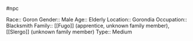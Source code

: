 #npc 

Race:: Goron
Gender:: Male
Age:: Elderly
Location:: Gorondia
Occupation:: Blacksmith
Family:: [[Fugo]] (apprentice, unknown family member), [[Slergo]] (unknown family member)
Type:: Medium
